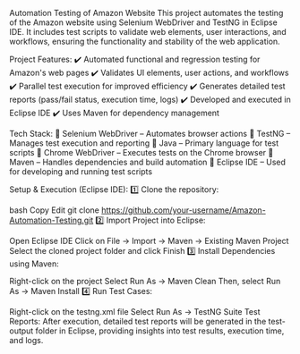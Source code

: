 Automation Testing of Amazon Website
This project automates the testing of the Amazon website using Selenium WebDriver and TestNG in Eclipse IDE. It includes test scripts to validate web elements, user interactions, and workflows, ensuring the functionality and stability of the web application.

Project Features:
✔️ Automated functional and regression testing for Amazon's web pages
✔️ Validates UI elements, user actions, and workflows
✔️ Parallel test execution for improved efficiency
✔️ Generates detailed test reports (pass/fail status, execution time, logs)
✔️ Developed and executed in Eclipse IDE
✔️ Uses Maven for dependency management

Tech Stack:
🔹 Selenium WebDriver – Automates browser actions
🔹 TestNG – Manages test execution and reporting
🔹 Java – Primary language for test scripts
🔹 Chrome WebDriver – Executes tests on the Chrome browser
🔹 Maven – Handles dependencies and build automation
🔹 Eclipse IDE – Used for developing and running test scripts

Setup & Execution (Eclipse IDE):
1️⃣ Clone the repository:

bash
Copy
Edit
git clone https://github.com/your-username/Amazon-Automation-Testing.git
2️⃣ Import Project into Eclipse:

Open Eclipse IDE
Click on File → Import → Maven → Existing Maven Project
Select the cloned project folder and click Finish
3️⃣ Install Dependencies using Maven:

Right-click on the project
Select Run As → Maven Clean
Then, select Run As → Maven Install
4️⃣ Run Test Cases:

Right-click on the testng.xml file
Select Run As → TestNG Suite
Test Reports:
After execution, detailed test reports will be generated in the test-output folder in Eclipse, providing insights into test results, execution time, and logs.
